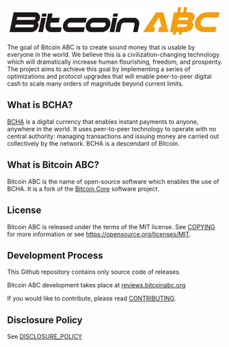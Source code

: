 [![Bitcoin ABC Logo](share/pixmaps/bitcoinabclogo.png "Bitcoin ABC")](https://www.bitcoinabc.org)

The goal of Bitcoin ABC is to create sound money that is usable by everyone in
the world. We believe this is a civilization-changing technology which will
dramatically increase human flourishing, freedom, and prosperity. The project
aims to achieve this goal by implementing a series of optimizations and
protocol upgrades that will enable peer-to-peer digital cash to scale many
orders of magnitude beyond current limits.

What is BCHA?
---------------------

[BCHA](https://www.bitcoinabc.org/bcha/) is a digital
currency that enables instant payments to anyone, anywhere in the world. It
uses peer-to-peer technology to operate with no central authority: managing
transactions and issuing money are carried out collectively by the network.
BCHA is a descendant of Bitcoin.

What is Bitcoin ABC?
--------------------

Bitcoin ABC is the name of open-source software which enables the use of
BCHA. It is a fork of the [Bitcoin Core](https://bitcoincore.org)
software project.

License
-------

Bitcoin ABC is released under the terms of the MIT license. See
[COPYING](COPYING) for more information or see
<https://opensource.org/licenses/MIT>.

Development Process
-------------------

This Github repository contains only source code of releases.

Bitcoin ABC development takes place at [reviews.bitcoinabc.org](https://reviews.bitcoinabc.org/)

If you would like to contribute, please read [CONTRIBUTING](CONTRIBUTING.md).

Disclosure Policy
-----------------

See [DISCLOSURE_POLICY](DISCLOSURE_POLICY.md)
